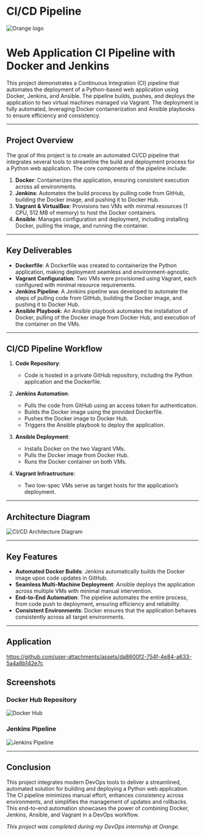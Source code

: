 # CI/CD Pipeline
![Orange logo](https://github.com/user-attachments/assets/0f4de733-d488-4365-8c64-995965071f26)


# Web Application CI Pipeline with Docker and Jenkins

This project demonstrates a Continuous Integration (CI) pipeline that automates the deployment of a Python-based web application using Docker, Jenkins, and Ansible. The pipeline builds, pushes, and deploys the application to two virtual machines managed via Vagrant. The deployment is fully automated, leveraging Docker containerization and Ansible playbooks to ensure efficiency and consistency.

---

## Project Overview

The goal of this project is to create an automated CI/CD pipeline that integrates several tools to streamline the build and deployment process for a Python web application. The core components of the pipeline include:

1. **Docker**: Containerizes the application, ensuring consistent execution across all environments.
2. **Jenkins**: Automates the build process by pulling code from GitHub, building the Docker image, and pushing it to Docker Hub.
3. **Vagrant & VirtualBox**: Provisions two VMs with minimal resources (1 CPU, 512 MB of memory) to host the Docker containers.
4. **Ansible**: Manages configuration and deployment, including installing Docker, pulling the image, and running the container.

---

## Key Deliverables

- **Dockerfile**: A Dockerfile was created to containerize the Python application, making deployment seamless and environment-agnostic.
- **Vagrant Configuration**: Two VMs were provisioned using Vagrant, each configured with minimal resource requirements.
- **Jenkins Pipeline**: A Jenkins pipeline was developed to automate the steps of pulling code from GitHub, building the Docker image, and pushing it to Docker Hub.
- **Ansible Playbook**: An Ansible playbook automates the installation of Docker, pulling of the Docker image from Docker Hub, and execution of the container on the VMs.

---

## CI/CD Pipeline Workflow

1. **Code Repository**:

   - Code is hosted in a private GitHub repository, including the Python application and the Dockerfile.

2. **Jenkins Automation**:

   - Pulls the code from GitHub using an access token for authentication.
   - Builds the Docker image using the provided Dockerfile.
   - Pushes the Docker image to Docker Hub.
   - Triggers the Ansible playbook to deploy the application.

3. **Ansible Deployment**:

   - Installs Docker on the two Vagrant VMs.
   - Pulls the Docker image from Docker Hub.
   - Runs the Docker container on both VMs.

4. **Vagrant Infrastructure**:

   - Two low-spec VMs serve as target hosts for the application’s deployment.

---

## Architecture Diagram

![CI/CD Architecture Diagram](https://github.com/user-attachments/assets/68bbfc3d-3fd6-417d-9e0f-d7af0d4b93aa)

---

## Key Features

- **Automated Docker Builds**: Jenkins automatically builds the Docker image upon code updates in GitHub.
- **Seamless Multi-Machine Deployment**: Ansible deploys the application across multiple VMs with minimal manual intervention.
- **End-to-End Automation**: The pipeline automates the entire process, from code push to deployment, ensuring efficiency and reliability.
- **Consistent Environments**: Docker ensures that the application behaves consistently across all target environments.

---

## Application



https://github.com/user-attachments/assets/da8600f2-754f-4e84-a633-5a4a8b142e7c





## Screenshots

### Docker Hub Repository

![Docker Hub](https://github.com/user-attachments/assets/7ed35fc2-67b2-43a0-8bd2-494a99300e0b)

### Jenkins Pipeline

![Jenkins Pipeline](https://github.com/user-attachments/assets/93896fe5-c28b-4a6d-9e01-08af392f170c)

---

## Conclusion

This project integrates modern DevOps tools to deliver a streamlined, automated solution for building and deploying a Python web application. The CI pipeline minimizes manual effort, enhances consistency across environments, and simplifies the management of updates and rollbacks. This end-to-end automation showcases the power of combining Docker, Jenkins, Ansible, and Vagrant in a DevOps workflow.

*This project was completed during my DevOps internship at Orange.*
